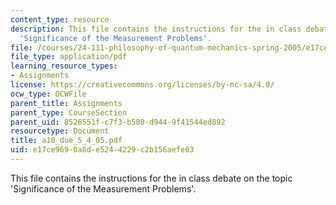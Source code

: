 ```yaml
---
content_type: resource
description: This file contains the instructions for the in class debate on the topic
  'Significance of the Measurement Problems'.
file: /courses/24-111-philosophy-of-quantum-mechanics-spring-2005/e17ce9690a8de5244229c2b156aefe03_a10_due_5_4_05.pdf
file_type: application/pdf
learning_resource_types:
- Assignments
license: https://creativecommons.org/licenses/by-nc-sa/4.0/
ocw_type: OCWFile
parent_title: Assignments
parent_type: CourseSection
parent_uid: 8526551f-c7f3-b580-d944-9f41544ed892
resourcetype: Document
title: a10_due_5_4_05.pdf
uid: e17ce969-0a8d-e524-4229-c2b156aefe03
---
```

This file contains the instructions for the in class debate on the topic 'Significance of the Measurement Problems'.